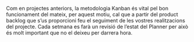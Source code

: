 Com en projectes anteriors, la metodologia Kanban és vital pel bon funcionament del mateix, per aquest motiu, cal que a partir del product backlog que s’us proporcioni feu el seguiment de les vostres realitzacions del projecte.
Cada setmana es farà un revisió de l’estat del Planner per això és molt important que no el deixeu per darrera hora.

